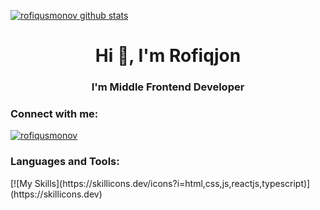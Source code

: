 [![rofiqusmonov github stats ](https://github-readme-stats.vercel.app/api?username=rofiqusmonov&show_icons=true&theme=dark)](https://github.com/rofiqusmonov)

<h1 align="center">Hi 👋, I'm Rofiqjon</h1>
<h3 align="center">I'm Middle Frontend Developer</h3>

<h3 align="left">Connect with me:</h3>
<p align="left">
<a href="https://www.linkedin.com/in/rofiq-usmonov-891a34226" target="blank"><img align="center" src="https://img.shields.io/static/v1?logo=linkedin&label=&message=LinkedIn&color=darkblue" alt="rofiqusmonov"/></a>
</p>

<h3 align="left">Languages and Tools:</h3>
<p align="left">[![My Skills](https://skillicons.dev/icons?i=html,css,js,reactjs,typescript)](https://skillicons.dev) </p>




